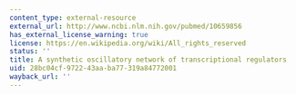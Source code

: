 ```yaml
---
content_type: external-resource
external_url: http://www.ncbi.nlm.nih.gov/pubmed/10659856
has_external_license_warning: true
license: https://en.wikipedia.org/wiki/All_rights_reserved
status: ''
title: A synthetic oscillatory network of transcriptional regulators
uid: 28bc04cf-9722-43aa-ba77-319a84772001
wayback_url: ''
---
```

